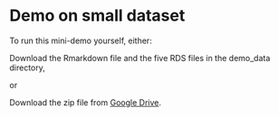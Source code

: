 # Demo on small dataset

To run this mini-demo yourself, either:

Download the Rmarkdown file and the five RDS files in the demo_data directory, 

or

Download the zip file from [Google Drive​](https://drive.google.com/file/d/10PfxFAolg7KZ3VJqeBUSp6ZaOe98euoP/view?usp=drive_link).
